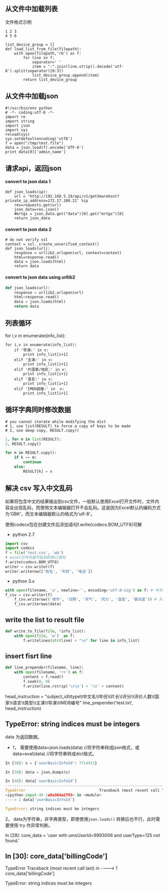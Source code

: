 
## 从文件中加载列表

文件格式示例
```
1 2 3
4 5 6
```
    list_device_group = []
    def load_list_from_file(filepath):
        with open(filepath,'rU') as f:
            for line in f:
                separator=' '
                item = "-".join(line.strip().decode('utf-8').split(separator)[0:3])
                list_device_group.append(item)
            return list_device_group

## 从文件中加载json

    #!/usr/bin/env python
    # -*- coding:utf-8 -*-
    import re
    import string
    import json
    import sys
    reload(sys)
    sys.setdefaultencoding('utf8')
    f = open("/tmp/test.file")
    data = json.load(f).encode('UTF-8')
    print data[0]['admin_name']

## 请求api，返回json

#### convert to json data 1

    def json_loads(ip):
        url = 'http://192.168.5.19/api/v1/getVmarehost?private_ip_address=172.17.100.21' %ip
        res=requests.get(url)
        json_data=res.json()
        #mrtgs = json_data.get("data")[0].get("mrtgs")[0]
        return json_data

#### convert to json data 2
    # do not verify ssl
    context = ssl._create_unverified_context()
    def json_loads(url):
        response = urllib2.urlopen(url, context=context)
        html=response.read()
        data = json.loads(html)
        return data
        
#### convert to json data using urllib2
```python
def json_loads(url):
    response = urllib2.urlopen(url)
    html=response.read()
    data = json.loads(html)
    return data
```

## 列表循环

for i,v in enumerate(info_list):

    for i,v in enumerate(info_list):
        if '导演:' in v:
            print info_list[i+1]
        elif '主演:' in v:
            print info_list[i+1]
        elif '片国家/地区:' in v:
            print info_list[i+1]
        elif '语言:' in v:
            print info_list[i+1]
        elif 'IMDb链接:' in  v:
            print info_list[i+1]


## 循环字典同时修改数据
```
# you cannot iterate while modifying the dict
# 1, use list(RESULT) to force a copy of keys to be made
# 2, use deep copy, RESULT.copy()
```

```python
1, for m in list(RESULT):
2, RESULT.copy()

for m in RESULT.copy():
    if k == m:
        continue
    else:
        RESULT[k] = v
```

## 解决 csv 写入中文乱码

如果将包含中文的结果输出到csv文件，一般默认使用Excel打开文件时，文件内容会出现乱码，而使用文本编辑器打开不会乱码。这是因为Excel默认的编码方式为‘GBK‘，而文本编辑器默认的格式为‘utf-8'。

使用codecs包在创建文件后添加语句f.write(codecs.BOM_UTF8)可解

- python 2.7

```python
import csv
import codecs
f = file('test.csv', 'wb')
# excel打开内容不乱码的核心语句
f.write(codecs.BOM_UTF8)
writer = csv.writer(f)
writer.writerow(['姓名', '年龄', '电话'])
```

- python 3.x

```python
with open(filename, 'a', newline='', encoding='utf-8-sig') as f: # 中文需要设置成utf-8格式
f_csv = csv.writer(f)
    f_csv.writerow(('城市', '日期', '天气', '风力', '温度', '摄氏度')) # 头部信息
    f_csv.writerows(data)
```

## write the list to result file


```python
def write_to_file(file, *info_list):
    with open(file, 'w')  as f:
        f.writelines(str(line) + "\n" for line in info_list)
```
        
## insert fisrt line

```python
def line_prepender(filename, line):
    with open(filename, 'r+') as f:
        content = f.read()
        f.seek(0, 0)
        f.write(line.rstrip('\r\n') + '\n' + content)
```

head_instruction = "subject_id\ttype\t中文名\t年份\t片长\t评分\t评价人数\t国家\t语言\t类型\t主演\t导演\tIMDB编号"
line_prepender('test.txt', head_instruction)


## TypeError: string indices must be integers


data 为返回数据。

- 1， 需要使用data=json.loads(data)  //将字符串转成json格式，或 data=eval(data)  //将字符串转成dict格式。

```python
In [38]: s = {'userBasicInfoId': 7714931}                                                     

In [39]: data = json.dumps(s)                                                                 

In [40]: data['userBasicInfoId']                                                              
---------------------------------------------------------------------------
TypeError                                 Traceback (most recent call last)
<ipython-input-40-1a8a364a2793> in <module>
----> 1 data['userBasicInfoId']

TypeError: string indices must be integers
```

2， data为字符串，非字典类型，即使使用`json.loads()` 转换后也不行，此时需要使用 try 作异常判断。

In [29]: core_data = 'user with umsUserId=9993006 and userType=125 not found.'                

In [30]: core_data['billingCode']                                                             
---------------------------------------------------------------------------
TypeError                                 Traceback (most recent call last)
<ipython-input-30-4b8cc8c94bac> in <module>
----> 1 core_data['billingCode']

TypeError: string indices must be integers





